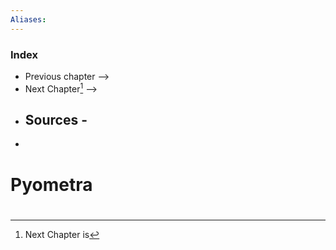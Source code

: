 ```yaml
---
Aliases: 
---
```

### Index
- Previous chapter -->
- Next Chapter[^1] -->
- Sources -
	- 
- 
# Pyometra






#
[^1]: Next Chapter is 